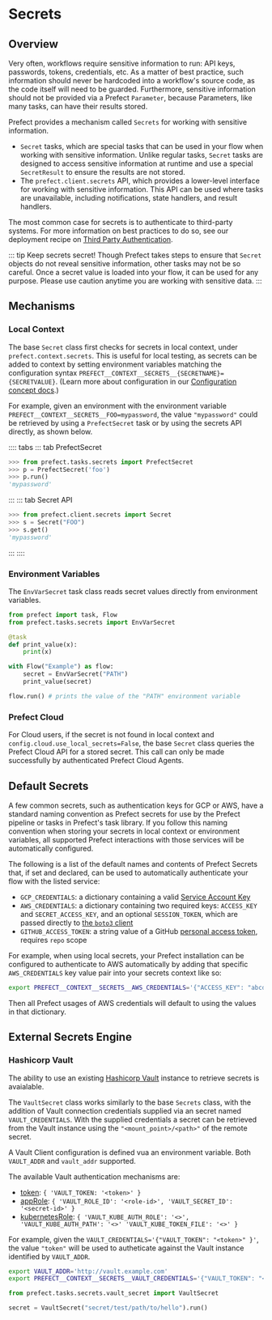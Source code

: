 # Secrets

## Overview

Very often, workflows require sensitive information to run: API keys, passwords, tokens, credentials, etc. As a matter of best practice, such information should never be hardcoded into a workflow's source code, as the code itself will need to be guarded. Furthermore, sensitive information should not be provided via a Prefect `Parameter`, because Parameters, like many tasks, can have their results stored.

Prefect provides a mechanism called `Secrets` for working with sensitive information.

- `Secret` tasks, which are special tasks that can be used in your flow when working with sensitive information. Unlike regular tasks, `Secret` tasks are designed to access sensitive information at runtime and use a special `SecretResult` to ensure the results are not stored.
- The `prefect.client.secrets` API, which provides a lower-level interface for working with sensitive information. This API can be used where tasks are unavailable, including notifications, state handlers, and result handlers.

The most common case for secrets is to authenticate to third-party systems. For more information on best practices to do so, see our deployment recipe on [Third Party Authentication](../../orchestration/recipes/third_party_auth.md).

::: tip Keep secrets secret!
Though Prefect takes steps to ensure that `Secret` objects do not reveal sensitive information, other tasks may not be so careful. Once a secret value is loaded into your flow, it can be used for any purpose. Please use caution anytime you are working with sensitive data.
:::

## Mechanisms

### Local Context

The base `Secret` class first checks for secrets in local context, under `prefect.context.secrets`. This is useful for local testing, as secrets can be added to context by setting environment variables matching the configuration syntax `PREFECT__CONTEXT__SECRETS__{SECRETNAME}={SECRETVALUE}`. (Learn more about configuration in our [Configuration concept docs](configuration.md).)

For example, given an environment with the environment variable `PREFECT__CONTEXT__SECRETS__FOO=mypassword`, the value `"mypassword"` could be retrieved by using a `PrefectSecret` task or by using the secrets API directly, as shown below.

:::: tabs
::: tab PrefectSecret
```python
>>> from prefect.tasks.secrets import PrefectSecret
>>> p = PrefectSecret('foo')
>>> p.run()
'mypassword'
```
:::
::: tab Secret API
```python
>>> from prefect.client.secrets import Secret
>>> s = Secret("FOO")
>>> s.get()
'mypassword'
```
:::
::::

### Environment Variables

The `EnvVarSecret` task class reads secret values directly from environment variables.

```python
from prefect import task, Flow
from prefect.tasks.secrets import EnvVarSecret

@task
def print_value(x):
    print(x)

with Flow("Example") as flow:
    secret = EnvVarSecret("PATH")
    print_value(secret)

flow.run() # prints the value of the "PATH" environment variable
```

### Prefect Cloud

For Cloud users, if the secret is not found in local context and `config.cloud.use_local_secrets=False`, the base `Secret` class queries the Prefect Cloud API for a stored secret. This call can only be made successfully by authenticated Prefect Cloud Agents.


## Default Secrets

A few common secrets, such as authentication keys for GCP or AWS, have a standard naming convention as Prefect secrets for use by the Prefect pipeline or tasks in Prefect's task library. If you follow this naming convention when storing your secrets in local context or environment variables, all supported Prefect interactions with those services will be automatically configured.

The following is a list of the default names and contents of Prefect Secrets that, if set and declared, can be used to automatically authenticate your flow with the listed service:

- `GCP_CREDENTIALS`: a dictionary containing a valid [Service Account Key](https://cloud.google.com/docs/authentication/getting-started)
- `AWS_CREDENTIALS`: a dictionary containing two required keys: `ACCESS_KEY` and `SECRET_ACCESS_KEY`, and an optional `SESSION_TOKEN`, which are passed directly to [the `boto3` client](https://boto3.amazonaws.com/v1/documentation/api/latest/guide/configuration.html)
- `GITHUB_ACCESS_TOKEN`: a string value of a GitHub [personal access token](https://help.github.com/en/github/authenticating-to-github/creating-a-personal-access-token-for-the-command-line), requires `repo` scope

For example, when using local secrets, your Prefect installation can be configured to authenticate to AWS automatically by adding that specific `AWS_CREDENTIALS` key value pair into your secrets context like so:

```bash
export PREFECT__CONTEXT__SECRETS__AWS_CREDENTIALS='{"ACCESS_KEY": "abcdef", "SECRET_ACCESS_KEY": "ghijklmn"}'
```

Then all Prefect usages of AWS credentials will default to using the values in that dictionary.

## External Secrets Engine

### Hashicorp Vault

The ability to use an existing [Hashicorp Vault](https://www.vaultproject.io/) instance to retrieve secrets is avaialable.

The `VaultSecret` class works similarly to the base `Secrets` class, with the addition of Vault connection credentials supplied via an secret named `VAULT_CREDENTIALS`. With the supplied credentials a secret can be retrieved from the Vault instance using the `"<mount_point>/<path>"` of the remote secret.

A Vault Client configuration is defined vua an environment variable. Both `VAULT_ADDR` and `vault_addr` supported.

The available Vault authentication mechanisms are:

- [token](https://www.vaultproject.io/docs/auth/token): `{ 'VAULT_TOKEN: '<token>' }`
- [appRole](): `{ 'VAULT_ROLE_ID': '<role-id>', 'VAULT_SECRET_ID': '<secret-id>' }`
- [kubernetesRole](https://www.vaultproject.io/docs/auth/kubernetes): `{ 'VAULT_KUBE_AUTH_ROLE': '<>', 'VAULT_KUBE_AUTH_PATH': '<>' 'VAULT_KUBE_TOKEN_FILE': '<>' }`

For example, given the `VAULT_CREDENTIALS='{"VAULT_TOKEN": "<token>" }'`, the value `"token"` will be used to autheticate against the Vault instance identified by `VAULT_ADDR`.

```bash
export VAULT_ADDR='http://vault.example.com'
export PREFECT__CONTEXT__SECRETS__VAULT_CREDENTIALS='{"VAULT_TOKEN": "<token>"}'
```

```python
from prefect.tasks.secrets.vault_secret import VaultSecret

secret = VaultSecret("secret/test/path/to/hello").run()
```
